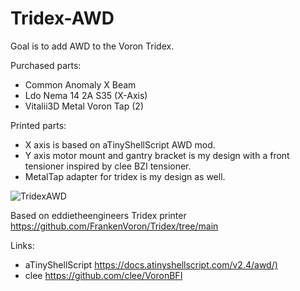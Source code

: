 # Tridex-AWD

Goal is to add AWD to the Voron Tridex.

Purchased parts:
- Common Anomaly X Beam
- Ldo Nema 14 2A S35 (X-Axis)
- Vitalii3D Metal Voron Tap (2)

Printed parts:
- X axis is based on aTinyShellScript AWD mod. 
- Y axis motor mount and gantry bracket is my design with a front tensioner inspired by clee BZI tensioner.
- MetalTap adapter for tridex is my design as well.

![TridexAWD](https://github.com/user-attachments/assets/9bf6e760-6f2b-454d-bc02-ef340b466081)

Based on eddietheengineers Tridex printer <https://github.com/FrankenVoron/Tridex/tree/main>

Links:
- aTinyShellScript <https://docs.atinyshellscript.com/v2.4/awd/)>
- clee <https://github.com/clee/VoronBFI>
